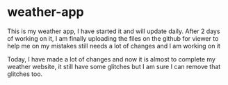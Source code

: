 # weather-app

This is my weather app, I have started it and will update daily. 
After 2 days of working on it, I am finally uploading the files on the github for viewer to help me on my mistakes
still needs a lot of changes and I am working on it


Today, I have made a lot of changes and now it is almost to complete my weather website, it still have some glitches but I am 
sure I can remove that glitches too.
